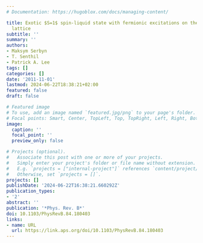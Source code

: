 ```yaml
---
# Documentation: https://hugoblox.com/docs/managing-content/

title: Exotic $S=1$ spin-liquid state with fermionic excitations on the triangular
  lattice
subtitle: ''
summary: ''
authors:
- Maksym Serbyn
- T. Senthil
- Patrick A. Lee
tags: []
categories: []
date: '2011-11-01'
lastmod: 2024-06-22T18:38:21+02:00
featured: false
draft: false

# Featured image
# To use, add an image named `featured.jpg/png` to your page's folder.
# Focal points: Smart, Center, TopLeft, Top, TopRight, Left, Right, BottomLeft, Bottom, BottomRight.
image:
  caption: ''
  focal_point: ''
  preview_only: false

# Projects (optional).
#   Associate this post with one or more of your projects.
#   Simply enter your project's folder or file name without extension.
#   E.g. `projects = ["internal-project"]` references `content/project/deep-learning/index.md`.
#   Otherwise, set `projects = []`.
projects: []
publishDate: '2024-06-22T16:38:21.660292Z'
publication_types:
- '2'
abstract: ''
publication: '*Phys. Rev. B*'
doi: 10.1103/PhysRevB.84.180403
links:
- name: URL
  url: https://link.aps.org/doi/10.1103/PhysRevB.84.180403
---
```

